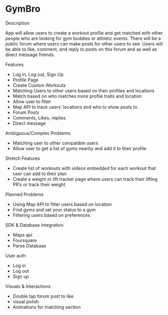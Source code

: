# GymBro
Description

App will allow users to create a workout profile and get matched with other people who are looking for gym buddies or athletic events. There will be a public forum where users can make posts for other users to see. Users will be able to like, comment, and reply to posts on this forum and as well as direct message friends.

Features
-   Log in, Log out, Sign Up
-   Profile Page
-   Create Custom Workouts
-   Matching Users to other users based on their profiles and locations
-   Match based on who matches more profile traits and location
-   Allow user to filter
-   Map API to track users’ locations and who to show posts to
-   Forum Posts
-   Comments, Likes, replies
-   Direct message

Ambiguous/Complex Problems
-   Matching user to other compatible users
-   Allow user to get a list of gyms nearby and add it to their profile

Stretch Features
-   Create list of workouts with videos embedded for each workout that user can add to their plan
-   Create a weight or lift tracker page where users can track their lifting PR’s or track their weight

Planned Problems
-   Using Map API to filter users based on location
-   Find gyms and set your status to a gym
-   Filtering users based on preferences

SDK & Database integration
-   Maps api
-   Foursquare
-   Parse Database

User auth
-   Log in
-   Log out
-   Sign up

Visuals & Interactions
-   Double tap forum post to like
-   visual polish
-   Animations for matching section
